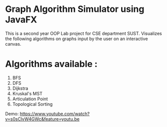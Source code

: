 # Graph Algorithm Simulator using JavaFX

This is a second year OOP Lab project for CSE department SUST.
Visualizes the following algorithms on graphs input by the user on an interactive canvas.
  
# Algorithms available :
1. BFS
2. DFS
3. Dijkstra
4. Kruskal's MST
5. Articulation Point
6. Topological Sorting

Demo:
https://www.youtube.com/watch?v=s0sClvW4GWc&feature=youtu.be
